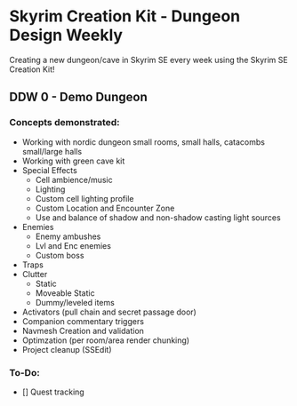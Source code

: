 # Skyrim Creation Kit - Dungeon Design Weekly

Creating a new dungeon/cave in Skyrim SE every week using the Skyrim SE Creation Kit!

## DDW 0 - Demo Dungeon
### Concepts demonstrated:
- Working with nordic dungeon small rooms, small halls, catacombs small/large halls
- Working with green cave kit
- Special Effects
  - Cell ambience/music
  - Lighting
   - Custom cell lighting profile
   - Custom Location and Encounter Zone
   - Use and balance of shadow and non-shadow casting light sources
- Enemies
  - Enemy ambushes
  - Lvl and Enc enemies
  - Custom boss
- Traps
- Clutter
  - Static
  - Moveable Static
  - Dummy/leveled items
- Activators (pull chain and secret passage door)
- Companion commentary triggers
- Navmesh Creation and validation
- Optimzation (per room/area render chunking)
- Project cleanup (SSEdit)
### To-Do:
- [] Quest tracking
